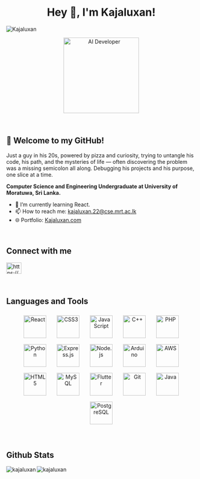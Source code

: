 <h1 align="center">Hey 👋, I'm Kajaluxan!</h1>
<p> 
  <img src="https://komarev.com/ghpvc/?username=Kajaluxan&label=Profile%20views&color=0e75b6&style=flat-square" alt="Kajaluxan" />
</p>  

<p align="center">
  <img src="https://media.giphy.com/media/QTfX9Ejfra3ZmNxh6B/giphy.gif" width="200" alt="AI Developer">
</p>

</br>


## 🚀 Welcome to my GitHub!  
Just a guy in his 20s, powered by pizza and curiosity, trying to untangle his code, his path, and the mysteries of life — often discovering the problem was a missing semicolon all along. Debugging his projects and his purpose, one slice at a time.  

**Computer Science and Engineering Undergraduate at University of Moratuwa, Sri Lanka.**  

- 🌱 I’m currently learning React.
- 📫 How to reach me: kajaluxan.22@cse.mrt.ac.lk
- 🌐 Portfolio: [Kajaluxan.com](https://kajaluxan.netlify.app/)

<br/>  

## Connect with me  
<p align="left"> <a href="https://linkedin.com/in/https://www.linkedin.com/in/kajaluxan-sivakumaran-783145117/" target="blank"><img align="center" src="https://raw.githubusercontent.com/rahuldkjain/github-profile-readme-generator/master/src/images/icons/Social/linked-in-alt.svg" alt="https://www.linkedin.com/in/kajaluxan-sivakumaran-783145117/" height="30" width="40" /></a> </p>

<br/>  

## Languages and Tools  
<p align="center">
  <img src="https://cdn.jsdelivr.net/gh/devicons/devicon/icons/react/react-original.svg" title="React" width="60" height="60" style="margin: 8px 12px;"/>
  <img src="https://cdn.jsdelivr.net/gh/devicons/devicon/icons/css3/css3-original.svg" title="CSS3" width="60" height="60" style="margin: 8px 12px;"/>
  <img src="https://cdn.jsdelivr.net/gh/devicons/devicon/icons/javascript/javascript-original.svg" title="JavaScript" width="60" height="60" style="margin: 8px 12px;"/>
  <img src="https://cdn.jsdelivr.net/gh/devicons/devicon/icons/cplusplus/cplusplus-original.svg" title="C++" width="60" height="60" style="margin: 8px 12px;"/>
  <img src="https://cdn.jsdelivr.net/gh/devicons/devicon/icons/php/php-original.svg" title="PHP" width="60" height="60" style="margin: 8px 12px;"/>
  <img src="https://cdn.jsdelivr.net/gh/devicons/devicon/icons/python/python-original.svg" title="Python" width="60" height="60" style="margin: 8px 12px;"/>
  <img src="https://cdn.jsdelivr.net/gh/devicons/devicon/icons/express/express-original.svg" title="Express.js" width="60" height="60" style="margin: 8px 12px;"/>
  <img src="https://cdn.jsdelivr.net/gh/devicons/devicon/icons/nodejs/nodejs-original.svg" title="Node.js" width="60" height="60" style="margin: 8px 12px;"/>
  <img src="https://cdn.jsdelivr.net/gh/devicons/devicon/icons/arduino/arduino-original.svg" title="Arduino" width="60" height="60" style="margin: 8px 12px;"/>
  <img src="https://cdn.jsdelivr.net/gh/devicons/devicon/icons/amazonwebservices/amazonwebservices-original-wordmark.svg" title="AWS" width="60" height="60" style="margin: 8px 12px;"/>
  <img src="https://cdn.jsdelivr.net/gh/devicons/devicon/icons/html5/html5-original.svg" title="HTML5" width="60" height="60" style="margin: 8px 12px;"/>
  <img src="https://cdn.jsdelivr.net/gh/devicons/devicon/icons/mysql/mysql-original-wordmark.svg" title="MySQL" width="60" height="60" style="margin: 8px 12px;" />
  <img src="https://cdn.jsdelivr.net/gh/devicons/devicon/icons/flutter/flutter-original.svg" title="Flutter" width="60" height="60" style="margin: 8px 12px;"/>
  <img src="https://cdn.jsdelivr.net/gh/devicons/devicon/icons/git/git-original.svg" title="Git" width="60" height="60" style="margin: 8px 12px;"/>
  <img src="https://cdn.jsdelivr.net/gh/devicons/devicon/icons/java/java-original.svg" title="Java" width="60" height="60" style="margin: 8px 12px;"/>
  <img src="https://cdn.jsdelivr.net/gh/devicons/devicon/icons/postgresql/postgresql-original.svg" title="PostgreSQL" width="60" height="60" style="margin: 8px 12px;"/>
</p>



<br/>  

## Github Stats  
<p><img align="left" src="https://github-readme-stats.vercel.app/api/top-langs?username=kajaluxan&show_icons=true&locale=en&layout=compact" alt="kajaluxan" /></p>

<!--  <p>&nbsp;<img align="center" src="https://github-readme-stats.vercel.app/api?username=kajaluxan&show_icons=true&locale=en" alt="kajaluxan" /></p>  -->

<p><img align="center" src="https://github-readme-streak-stats.herokuapp.com/?user=kajaluxan&" alt="kajaluxan" /></p>

</table>
